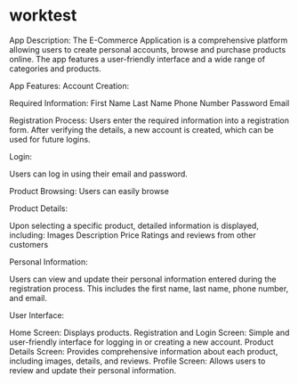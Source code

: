 # worktest

App Description:
The E-Commerce Application is a comprehensive platform allowing users to create personal accounts, browse and purchase products online. The app features a user-friendly interface and a wide range of categories and products.

App Features:
Account Creation:

 Required Information:
  First Name 
  Last Name
  Phone Number
  Password
  Email

  Registration Process: Users enter the required information into a registration form. After verifying the details, a new account is created, which can be used for future logins.

  Login:

  Users can log in using their email and password.

  Product Browsing:
  Users can easily browse 

  Product Details:

  Upon selecting a specific product, detailed information is displayed, including:
  Images
  Description
  Price
  Ratings and reviews from other customers

  Personal Information:

  Users can view and update their personal information entered during the registration process.
  This includes the first name, last name, phone number, and email.


  User Interface:
  
  Home Screen: Displays products.
  Registration and Login Screen: Simple and user-friendly interface for logging in or creating a new account.
  Product Details Screen: Provides comprehensive information about each product, including images, details, and reviews.
  Profile Screen: Allows users to review and update their personal information.


  
